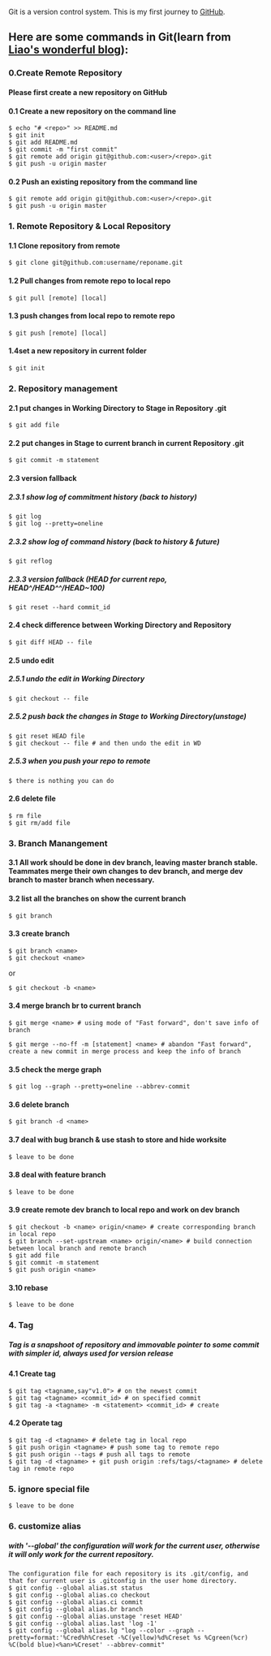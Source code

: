 Git is a version control system.
This is my first journey to [GitHub](https://github.com).
## Here are some commands in Git(learn from [Liao's wonderful blog](https://www.liaoxuefeng.com/wiki/0013739516305929606dd18361248578c67b8067c8c017b000)):

### 0.Create Remote Repository
#### Please first create a new repository <repo> on GitHub
#### 0.1 Create a new repository on the command line
```Shell
$ echo "# <repo>" >> README.md
$ git init
$ git add README.md
$ git commit -m "first commit"
$ git remote add origin git@github.com:<user>/<repo>.git
$ git push -u origin master
```
#### 0.2 Push an existing repository from the command line
```Shell
$ git remote add origin git@github.com:<user>/<repo>.git
$ git push -u origin master
```

### 1. Remote Repository & Local Repository
#### 1.1 Clone repository from remote
```Shell
$ git clone git@github.com:username/reponame.git
```
#### 1.2 Pull changes from remote repo to local repo
```Shell
$ git pull [remote] [local]
```
#### 1.3 push changes from local repo to remote repo
```Shell
$ git push [remote] [local]
```
#### 1.4set a new repository in current folder
```Shell
$ git init
```

### 2. Repository management
#### 2.1 put changes in Working Directory to Stage in Repository .git
```Shell
$ git add file
```
#### 2.2 put changes in Stage to current branch in current Repository .git
```Shell
$ git commit -m statement
```
#### 2.3 version fallback
##### 2.3.1 show log of commitment history (back to history)
```Shell
$ git log
$ git log --pretty=oneline
```
##### 2.3.2 show log of command history (back to history & future)
```Shell
$ git reflog
```
##### 2.3.3 version fallback (HEAD for current repo, HEAD^/HEAD^^/HEAD~100)
```Shell
$ git reset --hard commit_id
```
#### 2.4 check difference between Working Directory and Repository
```Shell
$ git diff HEAD -- file
```
#### 2.5 undo edit
##### 2.5.1 undo the edit in Working Directory
```Shell
$ git checkout -- file
```
##### 2.5.2 push back the changes in Stage to Working Directory(unstage)
```Shell
$ git reset HEAD file
$ git checkout -- file # and then undo the edit in WD
```
##### 2.5.3 when you push your repo to remote
```Shell
$ there is nothing you can do
```
#### 2.6 delete file
```Shell
$ rm file
$ git rm/add file
```

### 3. Branch Manangement 
#### 3.1 All work should be done in dev branch, leaving master branch stable. Teammates merge their own changes to dev branch, and merge dev branch to master branch when necessary.

#### 3.2 list all the branches on show the current branch
```Shell
$ git branch
```
#### 3.3 create branch
```Shell
$ git branch <name>
$ git checkout <name>
```
or
```Shell
$ git checkout -b <name>
```
#### 3.4 merge branch br to current branch
```Shell
$ git merge <name> # using mode of "Fast forward", don't save info of branch
```
```Shell
$ git merge --no-ff -m [statement] <name> # abandon "Fast forward", create a new commit in merge process and keep the info of branch
```
#### 3.5 check the merge graph
```Shell
$ git log --graph --pretty=oneline --abbrev-commit
```
#### 3.6 delete branch
```Shell
$ git branch -d <name>
```

#### 3.7 deal with bug branch & use stash to store and hide worksite
```Shell
$ leave to be done
```
#### 3.8 deal with feature branch
```Shell
$ leave to be done
```

#### 3.9 create remote dev branch to local repo and work on dev branch
```Shell
$ git checkout -b <name> origin/<name> # create corresponding branch in local repo
$ git branch --set-upstream <name> origin/<name> # build connection between local branch and remote branch
$ git add file
$ git commit -m statement
$ git push origin <name>
```

#### 3.10 rebase
```Shell
$ leave to be done
```

### 4. Tag
##### Tag is a snapshoot of repository and immovable pointer to some commit with simpler id, always used for version release
#### 4.1 Create tag
```Shell
$ git tag <tagname,say"v1.0"> # on the newest commit
$ git tag <tagname> <commit_id> # on specified commit
$ git tag -a <tagname> -m <statement> <commit_id> # create
```
#### 4.2 Operate tag
```Shell
$ git tag -d <tagname> # delete tag in local repo
$ git push origin <tagname> # push some tag to remote repo
$ git push origin --tags # push all tags to remote
$ git tag -d <tagname> + git push origin :refs/tags/<tagname> # delete tag in remote repo
```

### 5. ignore special file
```Shell
$ leave to be done
```

### 6. customize alias
##### with '--global' the configuration will work for the current user, otherwise it will only work for the current repository.
```Shell
The configuration file for each repository is its .git/config, and that for current user is .gitconfig in the user home directory.
$ git config --global alias.st status
$ git config --global alias.co checkout
$ git config --global alias.ci commit
$ git config --global alias.br branch
$ git config --global alias.unstage 'reset HEAD'
$ git config --global alias.last 'log -1'
$ git config --global alias.lg "log --color --graph --pretty=format:'%Cred%h%Creset -%C(yellow)%d%Creset %s %Cgreen(%cr) %C(bold blue)<%an>%Creset' --abbrev-commit"
```